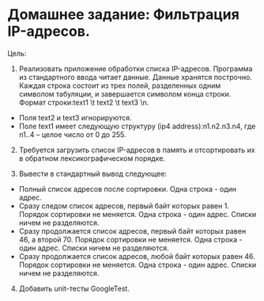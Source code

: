 # Домашнее задание: Фильтрация IP-адресов.

Цель:
1. Реализовать приложение обработки списка IP-адресов.
Программа из стандартного ввода читает данные. Данные хранятся построчно. Каждая строка состоит из трех полей, разделенных одним символом табуляции, и завершается символом конца строки. Формат строки:text1 \t text2 \t text3 \n.
- Поля text2 и text3 игнорируются. 
- Поле text1 имеет следующую структуру (ip4 address):n1.n2.n3.n4, где n1..4 – целое число от 0 до 255.

2. Требуется загрузить список IP-адресов в память и отсортировать их в обратном лексикографическом порядке.

3. Вывести в стандартный вывод следующее:
- Полный список адресов после сортировки. Одна строка - один адрес.
- Сразу следом список адресов, первый байт которых равен 1. Порядок сортировки не меняется. Одна строка - один адрес. Списки ничем не разделяются.
- Сразу продолжается список адресов, первый байт которых равен 46, а второй 70. Порядок сортировки не меняется. Одна строка - один адрес. Списки ничем не разделяются.
- Сразу продолжается список адресов, любой байт которых равен 46. Порядок сортировки не меняется. Одна строка - один адрес. Списки ничем не разделяются.

4. Добавить unit-тесты GoogleTest.